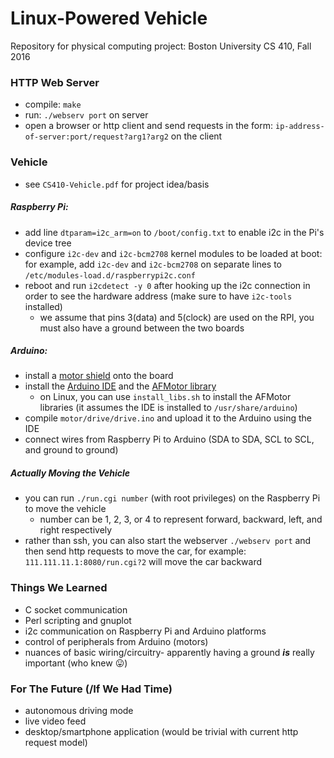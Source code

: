 # Linux-Powered Vehicle
Repository for physical computing project: Boston University CS 410, Fall 2016

### HTTP Web Server
* compile: `make`
* run: `./webserv port` on server
* open a browser or http client and send requests in the form: `ip-address-of-server:port/request?arg1?arg2` on the client

### Vehicle
* see `CS410-Vehicle.pdf` for project idea/basis

##### Raspberry Pi:
* add line `dtparam=i2c_arm=on` to `/boot/config.txt` to enable i2c in the Pi's device tree
* configure `i2c-dev` and `i2c-bcm2708` kernel modules to be loaded at boot: for example, add `i2c-dev` and `i2c-bcm2708` on separate lines to `/etc/modules-load.d/raspberrypi2c.conf`
* reboot and run `i2cdetect -y 0` after hooking up the i2c connection in order to see the hardware address (make sure to have `i2c-tools` installed)
    * we assume that pins 3(data) and 5(clock) are used on the RPI, you must also have a ground between the two boards

##### Arduino:
* install a [motor shield](https://www.adafruit.com/product/81) onto the board
* install the [Arduino IDE](https://www.arduino.cc/en/Main/Software) and the [AFMotor library](https://learn.adafruit.com/adafruit-motor-shield/library-install)
    * on Linux, you can use `install_libs.sh` to install the AFMotor libraries (it assumes the IDE is installed to `/usr/share/arduino`)
* compile `motor/drive/drive.ino` and upload it to the Arduino using the IDE
* connect wires from Raspberry Pi to Arduino (SDA to SDA, SCL to SCL, and ground to ground)

##### Actually Moving the Vehicle
* you can run `./run.cgi number` (with root privileges) on the Raspberry Pi to move the vehicle
    * number can be 1, 2, 3, or 4 to represent forward, backward, left, and right respectively
* rather than ssh, you can also start the webserver `./webserv port` and then send http requests to move the car, for example: `111.111.11.1:8080/run.cgi?2` will move the car backward

### Things We Learned
* C socket communication
* Perl scripting and gnuplot
* i2c communication on Raspberry Pi and Arduino platforms
* control of peripherals from Arduino (motors)
* nuances of basic wiring/circuitry- apparently having a ground ***is*** really important (who knew :stuck_out_tongue:)

### For The Future (/If We Had Time)
* autonomous driving mode
* live video feed
* desktop/smartphone application (would be trivial with current http request model)
